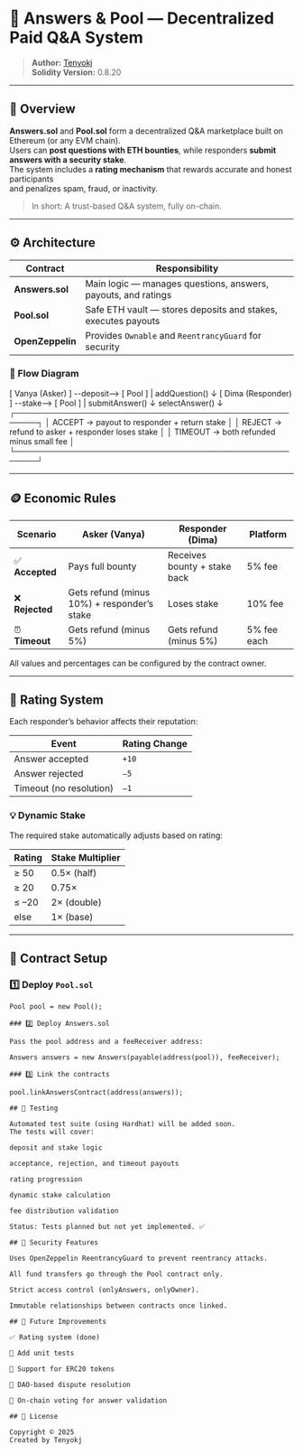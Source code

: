 # 🧩 Answers & Pool — Decentralized Paid Q&A System

> **Author:** [Tenyokj](https://github.com/Tenyokj)  
> **Solidity Version:** 0.8.20  

---

## 📖 Overview

**Answers.sol** and **Pool.sol** form a decentralized Q&A marketplace built on Ethereum (or any EVM chain).  
Users can **post questions with ETH bounties**, while responders **submit answers with a security stake**.  
The system includes a **rating mechanism** that rewards accurate and honest participants  
and penalizes spam, fraud, or inactivity.

> In short: A trust-based Q&A system, fully on-chain.

---

## ⚙️ Architecture

| Contract | Responsibility |
|-----------|----------------|
| **Answers.sol** | Main logic — manages questions, answers, payouts, and ratings |
| **Pool.sol** | Safe ETH vault — stores deposits and stakes, executes payouts |
| **OpenZeppelin** | Provides `Ownable` and `ReentrancyGuard` for security |

### 🧱 Flow Diagram

[ Vanya (Asker) ] --deposit--> [ Pool ]
|
addQuestion()
↓
[ Dima (Responder) ] --stake--> [ Pool ]
|
submitAnswer()
↓
selectAnswer()
↓
┌──────────────────────────────────────────────────────┐
│ ACCEPT → payout to responder + return stake │
│ REJECT → refund to asker + responder loses stake │
│ TIMEOUT → both refunded minus small fee │
└──────────────────────────────────────────────────────┘


---

## 🪙 Economic Rules

| Scenario | Asker (Vanya) | Responder (Dima) | Platform |
|-----------|----------------|-----------------|-----------|
| ✅ **Accepted** | Pays full bounty | Receives bounty + stake back | 5% fee |
| ❌ **Rejected** | Gets refund (minus 10%) + responder’s stake | Loses stake | 10% fee |
| ⏰ **Timeout** | Gets refund (minus 5%) | Gets refund (minus 5%) | 5% fee each |

All values and percentages can be configured by the contract owner.

---

## 🧠 Rating System

Each responder’s behavior affects their reputation:

| Event | Rating Change |
|--------|----------------|
| Answer accepted | `+10` |
| Answer rejected | `–5` |
| Timeout (no resolution) | `–1` |

### 💡 Dynamic Stake
The required stake automatically adjusts based on rating:

| Rating | Stake Multiplier |
|---------|------------------|
| ≥ 50 | 0.5× (half) |
| ≥ 20 | 0.75× |
| ≤ –20 | 2× (double) |
| else | 1× (base) |

---

## 🧩 Contract Setup

### 1️⃣ Deploy `Pool.sol`

```solidity
Pool pool = new Pool();

### 2️⃣ Deploy Answers.sol

Pass the pool address and a feeReceiver address:

Answers answers = new Answers(payable(address(pool)), feeReceiver);

### 3️⃣ Link the contracts

pool.linkAnswersContract(address(answers));

## 🧪 Testing

Automated test suite (using Hardhat) will be added soon.
The tests will cover:

deposit and stake logic

acceptance, rejection, and timeout payouts

rating progression

dynamic stake calculation

fee distribution validation

Status: Tests planned but not yet implemented. ✅

## 🔐 Security Features

Uses OpenZeppelin ReentrancyGuard to prevent reentrancy attacks.

All fund transfers go through the Pool contract only.

Strict access control (onlyAnswers, onlyOwner).

Immutable relationships between contracts once linked.

## 🧩 Future Improvements

✅ Rating system (done)

🚧 Add unit tests

🚧 Support for ERC20 tokens

🚧 DAO-based dispute resolution

🚧 On-chain voting for answer validation

## 📄 License

Copyright © 2025
Created by Tenyokj
